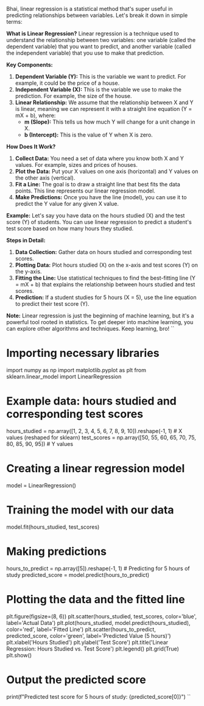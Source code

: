Bhai, linear regression is a statistical method that's super useful in predicting relationships between variables. Let's break it down in simple terms:

**What is Linear Regression?**
Linear regression is a technique used to understand the relationship between two variables: one variable (called the dependent variable) that you want to predict, and another variable (called the independent variable) that you use to make that prediction.

**Key Components:**
1. **Dependent Variable (Y):** This is the variable we want to predict. For example, it could be the price of a house.
2. **Independent Variable (X):** This is the variable we use to make the prediction. For example, the size of the house.
3. **Linear Relationship:** We assume that the relationship between X and Y is linear, meaning we can represent it with a straight line equation (Y = mX + b), where:
   - **m (Slope):** This tells us how much Y will change for a unit change in X.
   - **b (Intercept):** This is the value of Y when X is zero.

**How Does It Work?**
1. **Collect Data:** You need a set of data where you know both X and Y values. For example, sizes and prices of houses.
2. **Plot the Data:** Put your X values on one axis (horizontal) and Y values on the other axis (vertical).
3. **Fit a Line:** The goal is to draw a straight line that best fits the data points. This line represents our linear regression model.
4. **Make Predictions:** Once you have the line (model), you can use it to predict the Y value for any given X value.

**Example:**
Let's say you have data on the hours studied (X) and the test score (Y) of students. You can use linear regression to predict a student's test score based on how many hours they studied.

**Steps in Detail:**
1. **Data Collection:** Gather data on hours studied and corresponding test scores.
2. **Plotting Data:** Plot hours studied (X) on the x-axis and test scores (Y) on the y-axis.
3. **Fitting the Line:** Use statistical techniques to find the best-fitting line (Y = mX + b) that explains the relationship between hours studied and test scores.
4. **Prediction:** If a student studies for 5 hours (X = 5), use the line equation to predict their test score (Y).

**Note:** Linear regression is just the beginning of machine learning, but it's a powerful tool rooted in statistics. To get deeper into machine learning, you can explore other algorithms and techniques. Keep learning, bro!
``
# Importing necessary libraries
import numpy as np
import matplotlib.pyplot as plt
from sklearn.linear_model import LinearRegression

# Example data: hours studied and corresponding test scores
hours_studied = np.array([1, 2, 3, 4, 5, 6, 7, 8, 9, 10]).reshape(-1, 1)  # X values (reshaped for sklearn)
test_scores = np.array([50, 55, 60, 65, 70, 75, 80, 85, 90, 95])  # Y values

# Creating a linear regression model
model = LinearRegression()

# Training the model with our data
model.fit(hours_studied, test_scores)

# Making predictions
hours_to_predict = np.array([5]).reshape(-1, 1)  # Predicting for 5 hours of study
predicted_score = model.predict(hours_to_predict)

# Plotting the data and the fitted line
plt.figure(figsize=(8, 6))
plt.scatter(hours_studied, test_scores, color='blue', label='Actual Data')
plt.plot(hours_studied, model.predict(hours_studied), color='red', label='Fitted Line')
plt.scatter(hours_to_predict, predicted_score, color='green', label='Predicted Value (5 hours)')
plt.xlabel('Hours Studied')
plt.ylabel('Test Score')
plt.title('Linear Regression: Hours Studied vs. Test Score')
plt.legend()
plt.grid(True)
plt.show()

# Output the predicted score
print(f"Predicted test score for 5 hours of study: {predicted_score[0]}")
``
